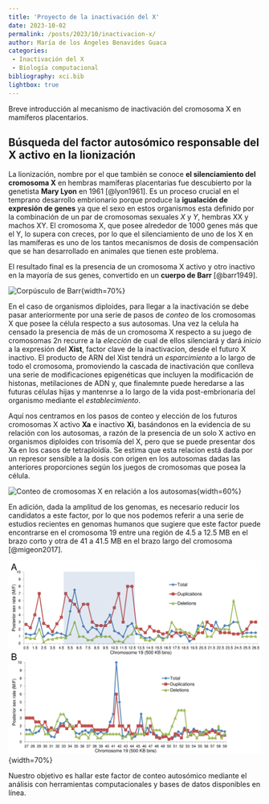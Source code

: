 ```yaml
---
title: 'Proyecto de la inactivación del X'
date: 2023-10-02
permalink: /posts/2023/10/inactivacion-x/
author: María de los Ángeles Benavides Guaca
categories:
 - Inactivación del X
 - Biología computacional
bibliography: xci.bib
lightbox: true
---
```


Breve introducción al mecanismo de inactivación del cromosoma X en mamíferos
placentarios.

## Búsqueda del factor autosómico responsable del X activo en la lionización

La lionización, nombre por el que también se conoce **el silenciamiento del
cromosoma X** en hembras mamíferas placentarias fue descubierto por la
genetista **Mary Lyon** en 1961 [@lyon1961]. Es un proceso crucial en el temprano
desarrollo embrionario porque produce la **igualación de expresión de
genes** ya que el sexo en estos organismos esta definido por la combinación
de un par de cromosomas sexuales *X* y *Y*, hembras XX y machos XY. El
cromosoma X, que posee alrededor de 1000 genes más que el Y, lo supera con
creces, por lo que el silenciamiento de uno de los X en las mamíferas es
uno de los tantos mecanismos de dosis de compensación que se han
desarrollado en animales que tienen este problema.

El resultado final es la presencia de un cromosoma X activo y otro inactivo
en la mayoría de sus genes, convertido en un **cuerpo de Barr** [@barr1949].

![Corpúsculo de Barr](https://slideplayer.es/14598364/90/images/slide_10.jpg){width=70%}

En el caso de organismos diploides, para llegar a la inactivación se debe
pasar anteriormente por una serie de pasos de *conteo* de los cromosomas X
que posee la célula respecto a sus autosomas. Una vez la celula ha censado
la presencia de más de un cromosoma X respecto a su juego de cromosomas 2n
recurre a la *elección* de cual de ellos silenciará y dará *inicio* a la
expresión del **Xist**, factor clave de la inactivacion, desde el futuro X
inactivo. El producto de ARN del Xist tendrá un *esparcimiento* a lo largo de
todo el cromosoma, promoviendo la cascada de inactivación que conlleva una
serie de modificaciones epigenéticas que incluyen la modificación de
histonas, metilaciones de ADN y, que finalemnte puede heredarse a las
futuras células hijas y mantenrse a lo largo de la vida post-embrionaria del
organismo mediante el *establecimiento*.

Aquí nos centramos en los pasos de conteo y elección de los futuros
cromosomas X activo **Xa** e inactivo **Xi**, basándonos en la evidencia de
su relación con los autosomas, a razón de la presencia de un solo X activo
en organismos diploides con trisomía del X, pero que se puede presentar dos
Xa en los casos de tetraploidía. Se estima que esta relacion está dada por
un represor sensible a la dosis con origen en los autosomas dadas las
anteriores proporciones según los juegos de cromosomas que posea la célula.

![Conteo de cromosomas X en relación a los autosomas](https://www.researchgate.net/publication/316079372/figure/fig1/AS:482594723766273@1492070956423/The-XIST-repressor-model-for-the-single-active-X-Our-model-depicts-the-putative-dosage.png){width=60%}

En adición, dada la amplitud de los genomas, es necesario reducir los
candidatos a este factor, por lo que nos podemos referir a una serie de
estudios recientes en genomas humanos que sugiere que este factor puede
encontrarse en el cromosoma 19 entre una región de 4.5 a 12.5 MB en el brazo
corto y otra de 41 a 41.5 MB en el brazo largo del cromosoma [@migeon2017].

![Regiones de interés en el cromosoma 19 humano. Tomado de @migeon2017.](imgs/blocking-factor.png){width=70%}

Nuestro objetivo es hallar este factor de conteo autosómico mediante el
análisis con herramientas computacionales y bases de datos disponibles en
línea.

